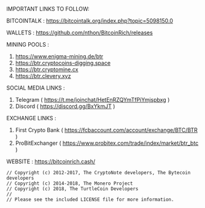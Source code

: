 IMPORTANT LINKS TO FOLLOW:

BITCOINTALK : https://bitcointalk.org/index.php?topic=5098150.0

WALLETS : https://github.com/nthon/BitcoinRich/releases

MINING POOLS :
1. https://www.enigma-mining.de/btr
2. https://btr.cryptocoins-digging.space
3. https://btr.cryptomine.cx
4. https://btr.clevery.xyz

SOCIAL MEDIA LINKS :

1. Telegram ( https://t.me/joinchat/HetEnRZQYmTfPiYmjspbxg )
2. Discord ( https://discord.gg/BxYkmJT )

EXCHANGE LINKS :
1. First Crypto Bank ( https://fcbaccount.com/account/exchange/BTC/BTR )
2. ProBitExchanger ( https://www.probitex.com/trade/index/market/btr_btc )

WEBSITE :
https://bitcoinrich.cash/
```
// Copyright (c) 2012-2017, The CryptoNote developers, The Bytecoin developers
// Copyright (c) 2014-2018, The Monero Project
// Copyright (c) 2018, The TurtleCoin Developers
// 
// Please see the included LICENSE file for more information.
```
